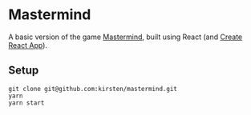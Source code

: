 # Mastermind

A basic version of the game [Mastermind](https://en.wikipedia.org/wiki/Mastermind_(board_game)), built using React (and [Create React App](https://github.com/facebookincubator/create-react-app)).

## Setup

```
git clone git@github.com:kirsten/mastermind.git
yarn
yarn start
```
